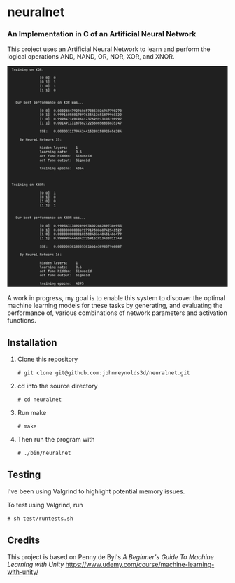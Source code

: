 # neuralnet

### An Implementation in C of an Artificial Neural Network

This project uses an Artificial Neural Network to learn and perform the logical operations AND, NAND, OR, NOR, XOR, and XNOR. 

![Screenshot](/img/neuralnet.webp?raw=true "")

A work in progress, my goal is to enable this system to discover the optimal machine learning models for these tasks by generating, and evaluating the performance of, various combinations of network parameters and activation functions.

## Installation

  1. Clone this repository
     ```
     # git clone git@github.com:johnreynolds3d/neuralnet.git
     ```
  2. cd into the source directory
     ```
     # cd neuralnet 
     ```
  3. Run make
     ```
     # make
     ```
  4. Then run the program with
     ```
     # ./bin/neuralnet
     ```

## Testing

I've been using Valgrind to highlight potential memory issues. 

To test using Valgrind, run
```
# sh test/runtests.sh
```

## Credits

This project is based on Penny de Byl's *A Beginner's Guide To Machine Learning with Unity* https://www.udemy.com/course/machine-learning-with-unity/
